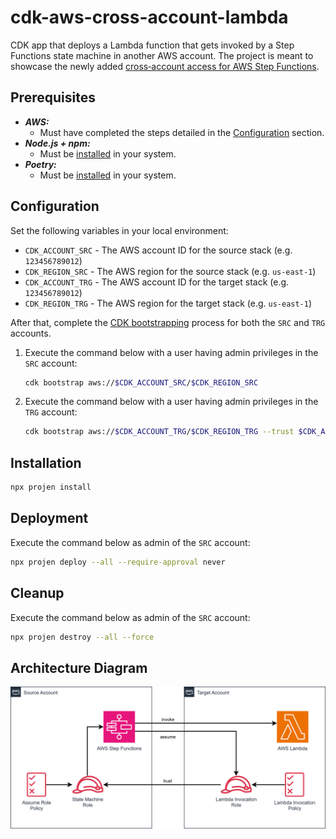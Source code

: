 # cdk-aws-cross-account-lambda

CDK app that deploys a Lambda function that gets invoked by a Step Functions state machine in another AWS account. The project is meant to showcase the newly added [cross‑account access for AWS Step Functions](https://aws.amazon.com/about-aws/whats-new/2022/11/simplify-cross-account-access-aws-services-step-functions/).

## Prerequisites

- **_AWS:_**
  - Must have completed the steps detailed in the [Configuration](#configuration) section.
- **_Node.js + npm:_**
  - Must be [installed](https://docs.npmjs.com/downloading-and-installing-node-js-and-npm) in your system.
- **_Poetry:_**
  - Must be [installed](https://python-poetry.org/docs/#installation) in your system.

## Configuration

Set the following variables in your local environment:

- `CDK_ACCOUNT_SRC` - The AWS account ID for the source stack (e.g. `123456789012`)
- `CDK_REGION_SRC` - The AWS region for the source stack (e.g. `us-east-1`)
- `CDK_ACCOUNT_TRG` - The AWS account ID for the target stack (e.g. `123456789012`)
- `CDK_REGION_TRG` - The AWS region for the target stack (e.g. `us-east-1`)

After that, complete the [CDK bootstrapping](https://docs.aws.amazon.com/cdk/v2/guide/bootstrapping.html) process for both the `SRC` and `TRG` accounts.

1. Execute the command below with a user having admin privileges in the `SRC` account:

   ```sh
   cdk bootstrap aws://$CDK_ACCOUNT_SRC/$CDK_REGION_SRC
   ```

2. Execute the command below with a user having admin privileges in the `TRG` account:

   ```sh
   cdk bootstrap aws://$CDK_ACCOUNT_TRG/$CDK_REGION_TRG --trust $CDK_ACCOUNT_SRC --cloudformation-execution-policies arn:aws:iam::aws:policy/AdministratorAccess
   ```

## Installation

```sh
npx projen install
```

## Deployment

Execute the command below as admin of the `SRC` account:

```sh
npx projen deploy --all --require-approval never
```

## Cleanup

Execute the command below as admin of the `SRC` account:

```sh
npx projen destroy --all --force
```

## Architecture Diagram

![Architecture Diagram](./src/assets/arch-diagram.svg)
